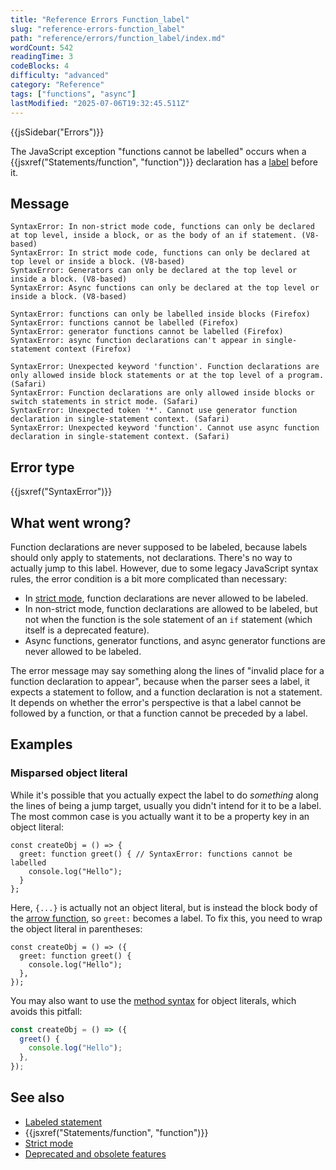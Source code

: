 ```yaml
---
title: "Reference Errors Function_label"
slug: "reference-errors-function_label"
path: "reference/errors/function_label/index.md"
wordCount: 542
readingTime: 3
codeBlocks: 4
difficulty: "advanced"
category: "Reference"
tags: ["functions", "async"]
lastModified: "2025-07-06T19:32:45.511Z"
---
```



{{jsSidebar("Errors")}}

The JavaScript exception "functions cannot be labelled" occurs when a {{jsxref("Statements/function", "function")}} declaration has a [label](/en-US/docs/Web/JavaScript/Reference/Statements/label) before it.

## Message

```plain
SyntaxError: In non-strict mode code, functions can only be declared at top level, inside a block, or as the body of an if statement. (V8-based)
SyntaxError: In strict mode code, functions can only be declared at top level or inside a block. (V8-based)
SyntaxError: Generators can only be declared at the top level or inside a block. (V8-based)
SyntaxError: Async functions can only be declared at the top level or inside a block. (V8-based)

SyntaxError: functions can only be labelled inside blocks (Firefox)
SyntaxError: functions cannot be labelled (Firefox)
SyntaxError: generator functions cannot be labelled (Firefox)
SyntaxError: async function declarations can't appear in single-statement context (Firefox)

SyntaxError: Unexpected keyword 'function'. Function declarations are only allowed inside block statements or at the top level of a program. (Safari)
SyntaxError: Function declarations are only allowed inside blocks or switch statements in strict mode. (Safari)
SyntaxError: Unexpected token '*'. Cannot use generator function declaration in single-statement context. (Safari)
SyntaxError: Unexpected keyword 'function'. Cannot use async function declaration in single-statement context. (Safari)
```

## Error type

{{jsxref("SyntaxError")}}

## What went wrong?

Function declarations are never supposed to be labeled, because labels should only apply to statements, not declarations. There's no way to actually jump to this label. However, due to some legacy JavaScript syntax rules, the error condition is a bit more complicated than necessary:

- In [strict mode](/en-US/docs/Web/JavaScript/Reference/Strict_mode), function declarations are never allowed to be labeled.
- In non-strict mode, function declarations are allowed to be labeled, but not when the function is the sole statement of an `if` statement (which itself is a deprecated feature).
- Async functions, generator functions, and async generator functions are never allowed to be labeled.

The error message may say something along the lines of "invalid place for a function declaration to appear", because when the parser sees a label, it expects a statement to follow, and a function declaration is not a statement. It depends on whether the error's perspective is that a label cannot be followed by a function, or that a function cannot be preceded by a label.

## Examples

### Misparsed object literal

While it's possible that you actually expect the label to do _something_ along the lines of being a jump target, usually you didn't intend for it to be a label. The most common case is you actually want it to be a property key in an object literal:

```js-nolint example-bad
const createObj = () => {
  greet: function greet() { // SyntaxError: functions cannot be labelled
    console.log("Hello");
  }
};
```

Here, `{...}` is actually not an object literal, but is instead the block body of the [arrow function](/en-US/docs/Web/JavaScript/Reference/Functions/Arrow_functions), so `greet:` becomes a label. To fix this, you need to wrap the object literal in parentheses:

```js-nolint example-good
const createObj = () => ({
  greet: function greet() {
    console.log("Hello");
  },
});
```

You may also want to use the [method syntax](/en-US/docs/Web/JavaScript/Reference/Functions/Method_definitions) for object literals, which avoids this pitfall:

```js example-good
const createObj = () => ({
  greet() {
    console.log("Hello");
  },
});
```

## See also

- [Labeled statement](/en-US/docs/Web/JavaScript/Reference/Statements/label)
- {{jsxref("Statements/function", "function")}}
- [Strict mode](/en-US/docs/Web/JavaScript/Reference/Strict_mode)
- [Deprecated and obsolete features](/en-US/docs/Web/JavaScript/Reference/Deprecated_and_obsolete_features)

